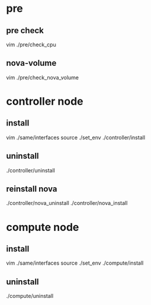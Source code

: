 # pre

## pre check
vim ./pre/check_cpu

## nova-volume
vim ./pre/check_nova_volume


# controller node

## install 
vim ./same/interfaces
source ./set_env
./controller/install

## uninstall
./controller/uninstall

## reinstall nova
./controller/nova_uninstall
./controller/nova_install


# compute node

## install 
vim ./same/interfaces
source ./set_env
./compute/install

## uninstall
./compute/uninstall

